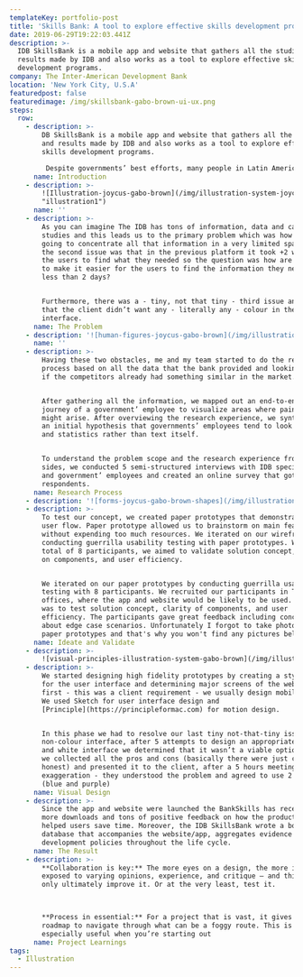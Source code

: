 ```yaml
---
templateKey: portfolio-post
title: 'Skills Bank: A tool to explore effective skills development programs'
date: 2019-06-29T19:22:03.441Z
description: >-
  IDB SkillsBank is a mobile app and website that gathers all the studies and
  results made by IDB and also works as a tool to explore effective skills
  development programs.
company: The Inter-American Development Bank
location: 'New York City, U.S.A'
featuredpost: false
featuredimage: /img/skillsbank-gabo-brown-ui-ux.png
steps:
  row:
    - description: >-
        DB SkillsBank is a mobile app and website that gathers all the studies
        and results made by IDB and also works as a tool to explore effective
        skills development programs.

         Despite governments’ best efforts, many people in Latin America and the Caribbean don’t have the skills they need to thrive. This app looks at what policies work, and don’t work, so that governments can help people learn better and realize their potential throughout their lifetimes.
      name: Introduction
    - description: >-
        ![Illustration-joycus-gabo-brown](/img/illustration-system-joycus-loycus-gabo-brown.png
        "illustration1")
      name: ''
    - description: >-
        As you can imagine The IDB has tons of information, data and case
        studies and this leads us to the primary problem which was how are we
        going to concentrate all that information in a very limited space and
        the second issue was that in the previous platform it took +2 weeks for
        the users to find what they needed so the question was how are we going
        to make it easier for the users to find the information they need in
        less than 2 days?


        Furthermore, there was a - tiny, not that tiny - third issue and it was
        that the client didn’t want any - literally any - colour in the user
        interface.
      name: The Problem
    - description: '![human-figures-joycus-gabo-brown](/img/illustrations-gabo-brown-02.png)'
      name: ''
    - description: >-
        Having these two obstacles, me and my team started to do the research
        process based on all the data that the bank provided and looking to see
        if the competitors already had something similar in the market. 


        After gathering all the information, we mapped out an end-to-end user
        journey of a government’ employee to visualize areas where pain-points
        might arise. After overviewing the research experience, we synthesized
        an initial hypothesis that governments’ employees tend to look at tables
        and statistics rather than text itself.


        To understand the problem scope and the research experience from both
        sides, we conducted 5 semi-structured interviews with IDB specialists
        and government’ employees and created an online survey that got 42
        respondents.
      name: Research Process
    - description: '![forms-joycus-gabo-brown-shapes](/img/illustrations-p2-01.png)'
    - description: >-
        To test our concept, we created paper prototypes that demonstrate key
        user flow. Paper prototype allowed us to brainstorm on main features
        without expending too much resources. We iterated on our wireframe by
        conducting guerrilla usability testing with paper prototypes. With a
        total of 8 participants, we aimed to validate solution concept, clarity
        on components, and user efficiency.


        We iterated on our paper prototypes by conducting guerrilla usability
        testing with 8 participants. We recruited our participants in The IDB
        offices, where the app and website would be likely to be used. The goal
        was to test solution concept, clarity of components, and user
        efficiency. The participants gave great feedback including concerns
        about edge case scenarios. Unfortunately I forgot to take photos of the
        paper prototypes and that's why you won't find any pictures bellow.
      name: Ideate and Validate
    - description: >-
        ![visual-principles-illustration-system-gabo-brown](/img/illustrations-p2-curved.png)
    - description: >-
        We started designing high fidelity prototypes by creating a style guide
        for the user interface and determining major screens of the website
        first - this was a client requirement - we usually design mobile first.
        We used Sketch for user interface design and
        [Principle](https://principleformac.com) for motion design. 


        In this phase we had to resolve our last tiny not-that-tiny issue, the
        non-colour interface, after 5 attempts to design an appropriate black
        and white interface we determined that it wasn’t a viable option, thus
        we collected all the pros and cons (basically there were just cons to be
        honest) and presented it to the client, after a 5 hours meeting - no
        exaggeration - they understood the problem and agreed to use 2 colours
        (blue and purple)
      name: Visual Design
    - description: >-
        Since the app and website were launched the BankSkills has received 10x
        more downloads and tons of positive feedback on how the product has
        helped users save time. Moreover, the IDB SkillsBank wrote a book-based
        database that accompanies the website/app, aggregates evidence on skills
        development policies throughout the life cycle.
      name: The Result
    - description: >-
        **Collaboration is key:** The more eyes on a design, the more it’s
        exposed to varying opinions, experience, and critique — and this can
        only ultimately improve it. Or at the very least, test it.

         

        **Process in essential:** For a project that is vast, it gives you a
        roadmap to navigate through what can be a foggy route. This is
        especially useful when you’re starting out
      name: Project Learnings
tags:
  - Illustration
---
```


